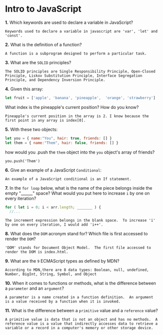 # Intro to JavaScript

**1.** Which keywords are used to declare a variable in JavaScript?
<!-- enter you answer in the space below -->
```
Keywords used to declare a variable in javascript are 'var', 'let' and 'const'.
```
**2.** What is the definition of a function?
<!-- enter you answer in the space below -->
```
A function is a subprogram designed to perform a particular task.
```
**3.** What are the `SOLID` principles?
<!-- enter you answer in the space below -->
```
The SOLID principles are Single Responsibility Principle, Open-Closed Principle, Liskov Substitution Principle, Interface Segregation Principle, and Dependency Inversion Principle.
```
**4.** Given this array: 
```js
let fruit = ['apple', 'banana', 'pineapple',  'orange', 'strawberry']
``` 
What index is the pineapple's current position? How do you know?
<!-- enter you answer in the space below -->
```
Pineapple's current position in the array is 2. I know because the first point in any array is index[0].
```
**5.** With these two objects: 
```js
let you = { name:"You", hair: true, friends: [] }
let them = { name:"Them", hair: false, friends: [] }
```
how would you .push the `them` object into the `you` object's array of friends?
<!-- enter you answer in the space below -->
```
you.push('Them')
```

**6.** Give an example of a JavaScript `Conditional`:
<!-- enter you answer in the space below -->
```
An example of a JavaScript conditional is an If statement.
```
**7.** In the `for loop` below, what is the name of the piece belongs inside the empty "______" space? What would you put here to increase `i` by one on every iteration?
```js
for ( let i = 0; i < arr.length; _______ ) {
  //...
```
<!-- enter you answer in the space below -->
```
The increment expression belongs in the blank space.  To increase 'i' by one on every iteration, I would add 'i++'.
```
**8.** What does the `DOM` acronym stand for? Which file is first accessed to render the `DOM`?
<!-- enter you answer in the space below -->
```
'DOM' stands for Document Object Model.  The first file accessed to render the DOM is index.html.
```

**9.** What are the `9` ECMAScript types as defined by MDN?
<!-- enter you answer in the space below -->
```
According to MDN,there are 8 data types: Boolean, null, undefined, Number, BigInt, String, Symbol, and Object
```
**10.** When it comes to functions or methods, what is the difference between a `parameter` and an `argument`?
<!-- enter you answer in the space below -->
```
A parameter is a name created in a function definition.  An argument is a value received by a function when it is invoked.
```
**11.** What is the difference between a `primitive` value and a `reference` value?
<!-- enter you answer in the space below -->
```
A primitive value is data that is not an object and has no methods.  A reference value is a value that indirectly accesses data to retrieve a variable or a record in a computer's memory or other storage device.
```